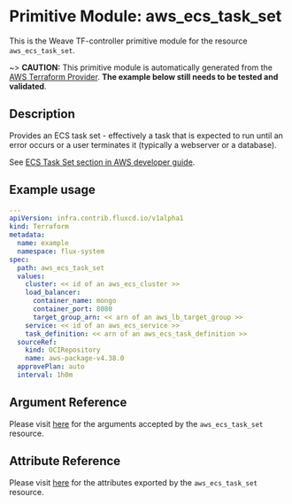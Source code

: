 
# Primitive Module: aws_ecs_task_set

This is the Weave TF-controller primitive module for the resource `aws_ecs_task_set`.

~> **CAUTION:** This primitive module is automatically generated from the [AWS Terraform Provider](https://registry.terraform.io/providers/hashicorp/aws/latest/docs/resources/ecs_task_set). **The example below still needs to be tested and validated**.

## Description

Provides an ECS task set - effectively a task that is expected to run until an error occurs or a user terminates it (typically a webserver or a database).

See [ECS Task Set section in AWS developer guide](https://docs.aws.amazon.com/AmazonECS/latest/developerguide/deployment-type-external.html).

## Example usage

```yaml
---
apiVersion: infra.contrib.fluxcd.io/v1alpha1
kind: Terraform
metadata:
  name: example
  namespace: flux-system
spec:
  path: aws_ecs_task_set
  values:
    cluster: << id of an aws_ecs_cluster >>
    load_balancer:
      container_name: mongo
      container_port: 8080
      target_group_arn: << arn of an aws_lb_target_group >>
    service: << id of an aws_ecs_service >>
    task_definition: << arn of an aws_ecs_task_definition >>
  sourceRef:
    kind: OCIRepository
    name: aws-package-v4.38.0
  approvePlan: auto
  interval: 1h0m
```

## Argument Reference

Please visit [here](https://registry.terraform.io/providers/hashicorp/aws/latest/docs/resources/ecs_task_set#argument-reference) for the arguments accepted by the `aws_ecs_task_set` resource.

## Attribute Reference

Please visit [here](https://registry.terraform.io/providers/hashicorp/aws/latest/docs/resources/ecs_task_set#attributes-reference) for the attributes exported by the `aws_ecs_task_set` resource.
